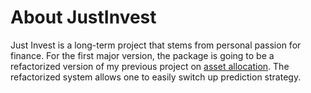 # About JustInvest

Just Invest is a long-term project that stems from personal passion for finance. For the first major version, the package is going to be a refactorized version of my previous project on [asset allocation](https://github.com/ianyu93/asset-allocation-system). The refactorized system allows one to easily switch up prediction strategy.